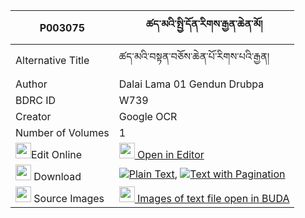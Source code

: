 |P003075|ཚད་མའི་སྤྱི་དོན་རིགས་རྒྱན་ཆེན་མོ། 
| --- | --- 
|Alternative Title |ཚད་མའི་བསྟན་བཅོས་ཆེན་པོ་རིགས་པའི་རྒྱན།
|Author| Dalai Lama 01 Gendun Drubpa
|BDRC ID | W739
|Creator | Google OCR
|Number of Volumes| 1
|<img width="25" src="https://img.icons8.com/color/25/000000/edit-property.png">Edit Online| [<img width="25" src="https://avatars.githubusercontent.com/u/45091458?s=200&v=4"> Open in Editor](http://editor.openpecha.org/P003075)
|<img width="25" src="https://img.icons8.com/fluent/48/000000/download-2.png"/>  Download | [![](https://img.icons8.com/color/20/000000/txt.png)Plain Text](https://github.com/Openpecha/P003075/releases/download/v1/tsema_i_chidon_rik_gyen_chen_m_plain_P003075.zip), [![](https://img.icons8.com/color/20/000000/txt.png)Text with Pagination](https://github.com/Openpecha/P003075/releases/download/v1/tsema_i_chidon_rik_gyen_chen_m_pages_P003075.zip)
|<img width="25" src="https://img.icons8.com/plasticine/100/000000/pictures-folder.png"/>  Source Images | [<img width="25" src="https://library.bdrc.io/icons/BUDA-small.svg"> Images of text file open in BUDA](https://library.bdrc.io/show/bdr:W739)